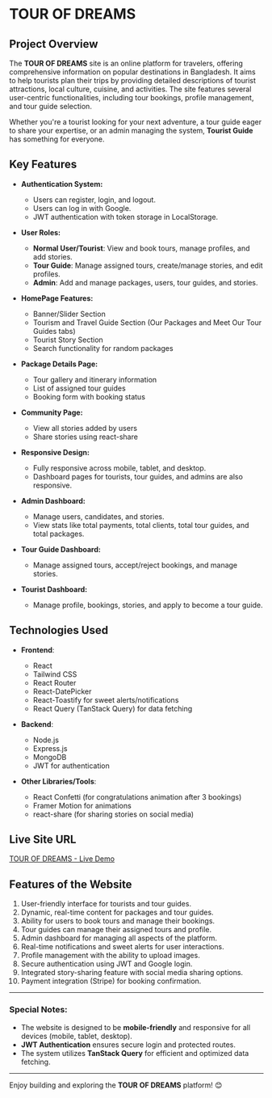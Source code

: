# TOUR OF DREAMS

## Project Overview

The **TOUR OF DREAMS** site is an online platform for travelers, offering comprehensive information on popular destinations in Bangladesh. It aims to help tourists plan their trips by providing detailed descriptions of tourist attractions, local culture, cuisine, and activities. The site features several user-centric functionalities, including tour bookings, profile management, and tour guide selection.

Whether you're a tourist looking for your next adventure, a tour guide eager to share your expertise, or an admin managing the system, **Tourist Guide** has something for everyone.

## Key Features

- **Authentication System:**
  - Users can register, login, and logout.
  - Users can log in with Google.
  - JWT authentication with token storage in LocalStorage.
  
- **User Roles:**
  - **Normal User/Tourist**: View and book tours, manage profiles, and add stories.
  - **Tour Guide**: Manage assigned tours, create/manage stories, and edit profiles.
  - **Admin**: Add and manage packages, users, tour guides, and stories.

- **HomePage Features:**
  - Banner/Slider Section
  - Tourism and Travel Guide Section (Our Packages and Meet Our Tour Guides tabs)
  - Tourist Story Section
  - Search functionality for random packages

- **Package Details Page:**
  - Tour gallery and itinerary information
  - List of assigned tour guides
  - Booking form with booking status

- **Community Page:**
  - View all stories added by users
  - Share stories using react-share

- **Responsive Design:**
  - Fully responsive across mobile, tablet, and desktop.
  - Dashboard pages for tourists, tour guides, and admins are also responsive.

- **Admin Dashboard:**
  - Manage users, candidates, and stories.
  - View stats like total payments, total clients, total tour guides, and total packages.

- **Tour Guide Dashboard:**
  - Manage assigned tours, accept/reject bookings, and manage stories.

- **Tourist Dashboard:**
  - Manage profile, bookings, stories, and apply to become a tour guide.


## Technologies Used

- **Frontend**: 
  - React
  - Tailwind CSS
  - React Router
  - React-DatePicker
  - React-Toastify for sweet alerts/notifications
  - React Query (TanStack Query) for data fetching
  
- **Backend**: 
  - Node.js
  - Express.js
  - MongoDB
  - JWT for authentication
  
- **Other Libraries/Tools**:
  - React Confetti (for congratulations animation after 3 bookings)
  - Framer Motion for animations
  - react-share (for sharing stories on social media)

## Live Site URL

[TOUR OF DREAMS - Live Demo](https://tour-of-dreams.web.app)

## Features of the Website

1. User-friendly interface for tourists and tour guides.
2. Dynamic, real-time content for packages and tour guides.
3. Ability for users to book tours and manage their bookings.
4. Tour guides can manage their assigned tours and profile.
5. Admin dashboard for managing all aspects of the platform.
6. Real-time notifications and sweet alerts for user interactions.
7. Profile management with the ability to upload images.
8. Secure authentication using JWT and Google login.
9. Integrated story-sharing feature with social media sharing options.
10. Payment integration (Stripe) for booking confirmation.

---

### Special Notes:

- The website is designed to be **mobile-friendly** and responsive for all devices (mobile, tablet, desktop).
- **JWT Authentication** ensures secure login and protected routes.
- The system utilizes **TanStack Query** for efficient and optimized data fetching.

---

Enjoy building and exploring the **TOUR OF DREAMS** platform! 😊
